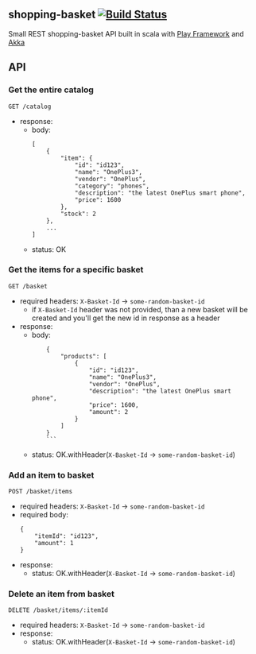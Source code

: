 ## shopping-basket  [![Build Status](https://travis-ci.org/cipriansofronia/shopping-basket.svg?branch=master)](https://travis-ci.org/cipriansofronia/shopping-basket)

Small REST shopping-basket API built in scala with [Play Framework](https://www.playframework.com/) and [Akka](http://akka.io/)

## API


### Get the entire catalog
`GET /catalog` 
- response:
    - body:
        ```
        [
            {
                "item": {
                    "id": "id123",
                    "name": "OnePlus3",
                    "vendor": "OnePlus",
                    "category": "phones",
                    "description": "the latest OnePlus smart phone",
                    "price": 1600
                },
                "stock": 2
            },
            ...
        ]
        ```
    - status: OK


### Get the items for a specific basket
`GET /basket` 
- required headers: `X-Basket-Id` → `some-random-basket-id`
    - if `X-Basket-Id` header was not provided, than a new basket will be created and you'll get the new id in response as a header
- response:
    - body:
        ```
            {
                "products": [
                    {
                        "id": "id123",
                        "name": "OnePlus3",
                        "vendor": "OnePlus",
                        "description": "the latest OnePlus smart phone",
                        "price": 1600,
                        "amount": 2
                    }
                ]
            }
            ```
    - status: OK.withHeader(`X-Basket-Id` → `some-random-basket-id`)


### Add an item to basket
`POST /basket/items` 
- required headers: `X-Basket-Id` → `some-random-basket-id`
- required body:
    ```
    {
        "itemId": "id123",
        "amount": 1
    }
    ```
- response:
    - status: OK.withHeader(`X-Basket-Id` → `some-random-basket-id`)


### Delete an item from basket
`DELETE /basket/items/:itemId`
- required headers: `X-Basket-Id` → `some-random-basket-id`
- response:
    - status: OK.withHeader(`X-Basket-Id` → `some-random-basket-id`)

